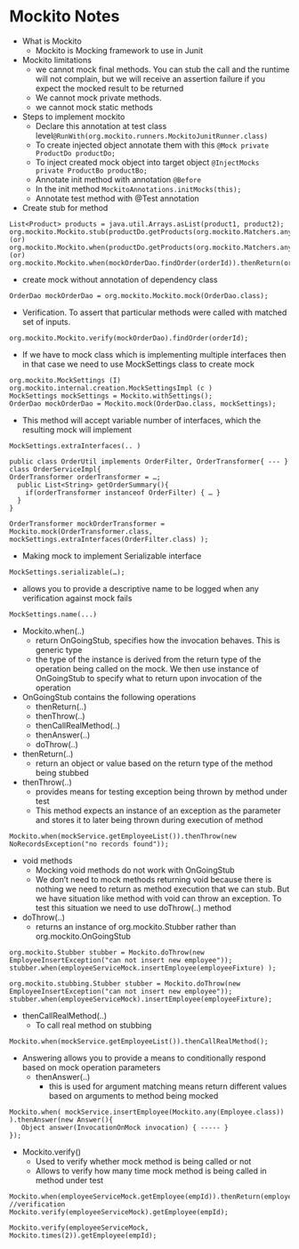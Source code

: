 # Mockito Notes
* What is Mockito
	* Mockito is Mocking framework to use in Junit
* Mockito limitations
	* 	we cannot mock final methods. You can stub the call and the runtime will not complain, but we will receive an assertion failure if you expect the mocked result to be returned
	* We cannot mock private methods.
	* we cannot mock static methods
* Steps to implement mockito
	* Declare this annotation at test class level`@RunWith(org.mockito.runners.MockitoJunitRunner.class)`
	* To create injected object annotate them with this `@Mock private ProductDo productDo;`
	* To inject created mock object into target object `@InjectMocks private ProductBo productBo;`
	* Annotate init method with annotation `@Before`
	* In the init method `MockitoAnnotations.initMocks(this);`
	* Annotate test method with @Test annotation
* Create stub for method
```
List<Product> products = java.util.Arrays.asList(product1, product2);
org.mockito.Mockito.stub(productDo.getProducts(org.mockito.Matchers.anyInt())).toReturn(products);
(or)
org.mockito.Mockito.when(productDo.getProducts(org.mockito.Matchers.anyInt())).toReturn(products);
(or)
org.mockito.Mockito.when(mockOrderDao.findOrder(orderId)).thenReturn(orderFixture);
```
* create mock without annotation of dependency class
```
OrderDao mockOrderDao = org.mockito.Mockito.mock(OrderDao.class);
```
* Verification. To assert that particular methods were called with matched set of inputs. 
```
org.mockito.Mockito.verify(mockOrderDao).findOrder(orderId);
```
* If we have to mock class which is implementing multiple interfaces then in that case we need to use MockSettings class to create mock
```
org.mockito.MockSettings (I)
org.mockito.internal.creation.MockSettingsImpl (c )
MockSettings mockSettings = Mockito.withSettings();
OrderDao mockOrderDao = Mockito.mock(OrderDao.class, mockSettings);
```
* This method will accept variable number of interfaces, which the resulting mock will implement
```
MockSettings.extraInterfaces(.. )

public class OrderUtil implements OrderFilter, OrderTransformer{ --- }
class OrderServiceImpl{
OrderTransformer orderTransformer = …;
  public List<String> getOrderSummary(){
    if(orderTransformer instanceof OrderFilter) { … }
  }
}

OrderTransformer mockOrderTransformer = Mockito.mock(OrderTransformer.class, mockSettings.extraInterfaces(OrderFilter.class) );
```
* Making mock to implement Serializable interface
```
MockSettings.serializable(…);
```
* allows you to provide a descriptive name to be logged when any verification against mock fails
```
MockSettings.name(...)
```
* Mockito.when(..)
	* return OnGoingStub<T>, specifies how the invocation behaves. This is generic type
	* the type of the instance is derived from the return type of the operation being called on the mock. We then use instance of OnGoingStub to specify what to return upon invocation of the operation
* OnGoingStub contains the following operations
	* thenReturn(..)
	* thenThrow(..)
	* thenCallRealMethod(..)
	* thenAnswer(..)
	* doThrow(..)
* thenReturn(..)
	* return an object or value based on the return type of the method being stubbed
* thenThrow(..)
	* provides means for testing exception being thrown by method under test
	* This method expects an instance of an exception as the parameter and stores it to later being thrown during execution of method
```
Mockito.when(mockService.getEmployeeList()).thenThrow(new NoRecordsException("no records found"));
```
* void methods
	* Mocking void methods do not work with OnGoingStub<T>
	* We don’t need to mock methods returning void because there is nothing we need to return as method execution that we can stub. But we have situation like method with void can throw an exception. To test this situation we need to use doThrow(..) method
* doThrow(..)
	* returns an instance of org.mockito.Stubber rather than org.mockito.OnGoingStub
```
org.mockito.Stubber stubber = Mockito.doThrow(new EmployeeInsertException("can not insert new employee"));
stubber.when(employeeServiceMock.insertEmployee(employeeFixture) );

org.mockito.stubbing.Stubber stubber = Mockito.doThrow(new EmployeeInsertException("can not insert new employee"));
stubber.when(employeeServiceMock).insertEmployee(employeeFixture);
```
* thenCallRealMethod(..)
	* To call real method on stubbing
```
Mockito.when(mockService.getEmployeeList()).thenCallRealMethod();
```
* Answering allows you to provide a means to conditionally respond based on mock operation parameters
	* thenAnswer(..)
		* this is used for argument matching means return different values based on arguments to method being mocked
```
Mockito.when( mockService.insertEmployee(Mockito.any(Employee.class)) ).thenAnswer(new Answer(){
   Object answer(InvocationOnMock invocation) { ----- }
});
```
* Mockito.verify()
	* Used to verify whether mock method is being called or not
	* Allows to verify how many time mock method is being called in method under test
```
Mockito.when(employeeServiceMock.getEmployee(empId)).thenReturn(employeeFixture);
//verification
Mockito.verify(employeeServiceMock).getEmployee(empId);

Mockito.verify(employeeServiceMock, Mockito.times(2)).getEmployee(empId);
```